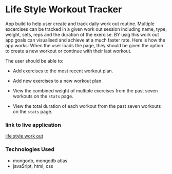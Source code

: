 # Life Style Workout Tracker
App build to help user create and track daily work out routine. Multiple excercises can be tracked in a given work out session including name, type, weight, sets, reps and the duration of the exercise. BY usig this work out app goals can visualised and achieve at a much faster rate. Here is how the app works:
When the user loads the page, they should be given the option to create a new workout or continue with their last workout.

The user should be able to:

- Add exercises to the most recent workout plan.

- Add new exercises to a new workout plan.

- View the combined weight of multiple exercises from the past seven workouts on the `stats` page.

- View the total duration of each workout from the past seven workouts on the `stats` page.

### link to live application
[life style work out](https://lifestyeworkout.herokuapp.com/)

### Technologies Used
- mongodb, mongodb atlas
- javaSript, html, css



